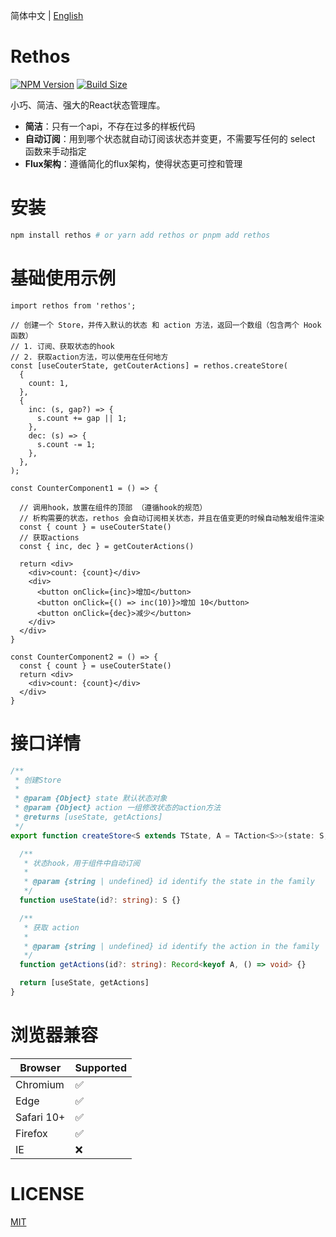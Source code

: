 简体中文 | [English](https://github.com/Basaltic/rethos/blob/main/README.en.md)

# Rethos 

[![NPM Version](https://img.shields.io/npm/v/rethos?style=flat&colorA=brightgreen&colorB=lightgrey)](https://www.npmjs.com/package/rethos)
[![Build Size](https://img.shields.io/bundlephobia/minzip/rethos?label=bundle%20size&style=flat&colorA=brightgreen&colorB=lightgrey)](https://bundlephobia.com/result?p=zustand)

小巧、简洁、强大的React状态管理库。

* **简洁**：只有一个api，不存在过多的样板代码
* **自动订阅**：用到哪个状态就自动订阅该状态并变更，不需要写任何的 select 函数来手动指定
* **Flux架构**：遵循简化的flux架构，使得状态更可控和管理

# 安装

```bash
npm install rethos # or yarn add rethos or pnpm add rethos
```

# 基础使用示例

```tsx
import rethos from 'rethos';

// 创建一个 Store，并传入默认的状态 和 action 方法，返回一个数组（包含两个 Hook 函数）
// 1. 订阅、获取状态的hook
// 2. 获取action方法，可以使用在任何地方
const [useCouterState, getCouterActions] = rethos.createStore(
  {
    count: 1,
  },
  {
    inc: (s, gap?) => {
      s.count += gap || 1;
    },
    dec: (s) => {
      s.count -= 1;
    },
  },
);

const CounterComponent1 = () => {

  // 调用hook，放置在组件的顶部 （遵循hook的规范）
  // 析构需要的状态，rethos 会自动订阅相关状态，并且在值变更的时候自动触发组件渲染
  const { count } = useCouterState()
  // 获取actions
  const { inc, dec } = getCouterActions()

  return <div>
    <div>count: {count}</div>
    <div>
      <button onClick={inc}>增加</button>
      <button onClick={() => inc(10)}>增加 10</button>
      <button onClick={dec}>减少</button>
    </div>
  </div>
}

const CounterComponent2 = () => {
  const { count } = useCouterState()
  return <div>
    <div>count: {count}</div>
  </div>
}

```

# 接口详情

```ts
/**
 * 创建Store
 *
 * @param {Object} state 默认状态对象
 * @param {Object} action 一组修改状态的action方法
 * @returns [useState, getActions]
 */
export function createStore<S extends TState, A = TAction<S>>(state: S, action?: A): [(id?: Id) => S,  (id?: Id) => Record<keyof A, () => void>] {

  /**
   * 状态hook，用于组件中自动订阅
   * 
   * @param {string | undefined} id identify the state in the family
   */
  function useState(id?: string): S {}

  /**
   * 获取 action 
   * 
   * @param {string | undefined} id identify the action in the family
   */
  function getActions(id?: string): Record<keyof A, () => void> {}

  return [useState, getActions]
}


```

# 浏览器兼容

| Browser | Supported |
|--|--|
| Chromium | ✅ |
| Edge | ✅ |
| Safari 10+ | ✅ |
| Firefox | ✅ |
| IE | ❌ |

# LICENSE

[MIT](https://github.com/Basaltic/rethos/blob/main/LICENSE)

